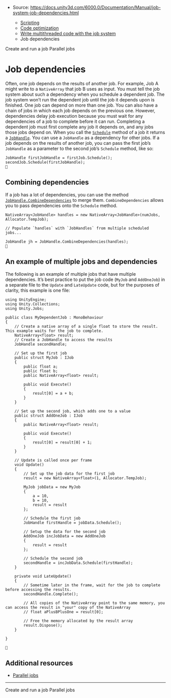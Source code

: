 * Source: https://docs.unity3d.com/6000.0/Documentation/Manual/job-system-job-dependencies.html

  * [Scripting](https://docs.unity3d.com/6000.0/Documentation/Manual/scripting.html)
  * [Code optimization](https://docs.unity3d.com/6000.0/Documentation/Manual/scripting-optimization.html)
  * [Write multithreaded code with the job system](https://docs.unity3d.com/6000.0/Documentation/Manual/job-system.html)
  * Job dependencies


[](https://docs.unity3d.com/6000.0/Documentation/Manual/job-system-creating-jobs.html)
Create and run a job
[](https://docs.unity3d.com/6000.0/Documentation/Manual/job-system-parallel-for-jobs.html)
Parallel jobs
# Job dependencies
Often, one job depends on the results of another job. For example, Job A might write to a `NativeArray` that job B uses as input. You must tell the job system about such a dependency when you schedule a dependent job. The job system won’t run the dependent job until the job it depends upon is finished. One job can depend on more than one job.
You can also have a chain of jobs in which each job depends on the previous one. However, dependencies delay job execution because you must wait for any dependencies of a job to complete before it can run. Completing a dependent job must first complete any job it depends on, and any jobs those jobs depend on.
When you call the [`Schedule`](https://docs.unity3d.com/6000.0/Documentation/ScriptReference/Unity.Jobs.IJobExtensions.Schedule.html) method of a job it returns a [`JobHandle`](https://docs.unity3d.com/6000.0/Documentation/ScriptReference/Unity.Jobs.JobHandle.html). You can use a `JobHandle` as a dependency for other jobs. If a job depends on the results of another job, you can pass the first job’s `JobHandle` as a parameter to the second job’s `Schedule` method, like so:
```
JobHandle firstJobHandle = firstJob.Schedule();
secondJob.Schedule(firstJobHandle);

```

## Combining dependencies
If a job has a lot of dependencies, you can use the method [`JobHandle.CombineDependencies`](https://docs.unity3d.com/6000.0/Documentation/ScriptReference/Unity.Jobs.JobHandle.CombineDependencies.html) to merge them. `CombineDependencies` allows you to pass dependencies onto the `Schedule` method.
```
NativeArray<JobHandle> handles = new NativeArray<JobHandle>(numJobs, Allocator.TempJob);

// Populate `handles` with `JobHandles` from multiple scheduled jobs...

JobHandle jh = JobHandle.CombineDependencies(handles);

```

## An example of multiple jobs and dependencies
The following is an example of multiple jobs that have multiple dependencies. It’s best practice to put the job code (`MyJob` and `AddOneJob`) in a separate file to the `Update` and `LateUpdate` code, but for the purposes of clarity, this example is one file:
```
using UnityEngine;
using Unity.Collections;
using Unity.Jobs;

public class MyDependentJob : MonoBehaviour
{
    // Create a native array of a single float to store the result. This example waits for the job to complete.
    NativeArray<float> result;
    // Create a JobHandle to access the results
    JobHandle secondHandle;

    // Set up the first job
    public struct MyJob : IJob
    {
        public float a;
        public float b;
        public NativeArray<float> result;

        public void Execute()
        {
            result[0] = a + b;
        }
    }

    // Set up the second job, which adds one to a value
    public struct AddOneJob : IJob
    {
        public NativeArray<float> result;

        public void Execute()
        {
            result[0] = result[0] + 1;
        }
    }

    // Update is called once per frame
    void Update()
    {
        // Set up the job data for the first job
        result = new NativeArray<float>(1, Allocator.TempJob);

        MyJob jobData = new MyJob
        {
            a = 10,
            b = 10,
            result = result
        };

        // Schedule the first job
        JobHandle firstHandle = jobData.Schedule();

        // Setup the data for the second job
        AddOneJob incJobData = new AddOneJob
        {
            result = result
        };

        // Schedule the second job
        secondHandle = incJobData.Schedule(firstHandle);
    }

    private void LateUpdate()
    {
        // Sometime later in the frame, wait for the job to complete before accessing the results.
        secondHandle.Complete();

        // All copies of the NativeArray point to the same memory, you can access the result in "your" copy of the NativeArray
        // float aPlusBPlusOne = result[0];

        // Free the memory allocated by the result array
        result.Dispose();
    }

}


```

## Additional resources
  * [Parallel jobs](https://docs.unity3d.com/6000.0/Documentation/Manual/job-system-parallel-for-jobs.html)


* * *
[](https://docs.unity3d.com/6000.0/Documentation/Manual/job-system-creating-jobs.html)
Create and run a job
[](https://docs.unity3d.com/6000.0/Documentation/Manual/job-system-parallel-for-jobs.html)
Parallel jobs
